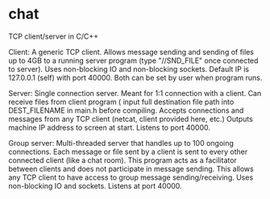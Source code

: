 # chat
TCP client/server in C/C++

Client:
A generic TCP client.  Allows message sending and sending of files up to 4GB to a running server program (type "//SND_FILE" once
connected to server).   Uses non-blocking IO and non-blocking sockets.  Default IP is 127.0.0.1 (self) with port 40000.  Both 
can be set by user when program runs.

Server:
Single connection server. Meant for 1:1 connection with a client.  Can receive files from client program ( input full 
destination file path into DEST_FILENAME in main.h before compiling.  Accepts connections and messages from any TCP client 
(netcat, client provided here, etc.)  Outputs machine IP address to screen at start.  Listens to port 40000.

Group server:
Multi-threaded server that handles up to 100 ongoing connections.  Each message or file sent by a client is sent to every other connected
client (like a chat room).  This program acts as a facilitator between clients and does not participate in message sending.  This
allows any TCP client to have access to group message sending/receiving.  Uses non-blocking IO and sockets. Listens at port 40000.
